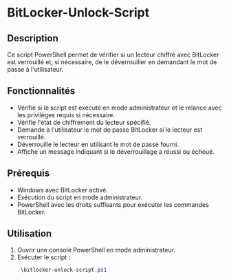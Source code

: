 # BitLocker-Unlock-Script

## Description
Ce script PowerShell permet de vérifier si un lecteur chiffré avec BitLocker est verrouillé et, si nécessaire, de le déverrouiller en demandant le mot de passe à l'utilisateur.

## Fonctionnalités
- Vérifie si le script est exécuté en mode administrateur et le relance avec les privilèges requis si nécessaire.
- Vérifie l'état de chiffrement du lecteur spécifié.
- Demande à l'utilisateur le mot de passe BitLocker si le lecteur est verrouillé.
- Déverrouille le lecteur en utilisant le mot de passe fourni.
- Affiche un message indiquant si le déverrouillage a réussi ou échoué.

## Prérequis
- Windows avec BitLocker activé.
- Exécution du script en mode administrateur.
- PowerShell avec les droits suffisants pour exécuter les commandes BitLocker.

## Utilisation
1. Ouvrir une console PowerShell en mode administrateur.
2. Exécuter le script :
   ```powershell
   .\bitlocker-unlock-script.ps1

